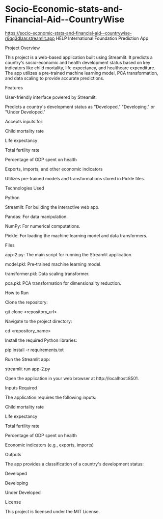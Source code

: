 # Socio-Economic-stats-and-Financial-Aid--CountryWise


https://socio-economic-stats-and-financial-aid--countrywise-r6qq3dlaar.streamlit.app
HELP International Foundation Prediction App

Project Overview

This project is a web-based application built using Streamlit. It predicts a country's socio-economic and health development status based on key indicators like child mortality, life expectancy, and healthcare expenditure. The app utilizes a pre-trained machine learning model, PCA transformation, and data scaling to provide accurate predictions.

Features

User-friendly interface powered by Streamlit.

Predicts a country's development status as "Developed," "Developing," or "Under Developed."

Accepts inputs for:

Child mortality rate

Life expectancy

Total fertility rate

Percentage of GDP spent on health

Exports, imports, and other economic indicators

Utilizes pre-trained models and transformations stored in Pickle files.

Technologies Used

Python

Streamlit: For building the interactive web app.

Pandas: For data manipulation.

NumPy: For numerical computations.

Pickle: For loading the machine learning model and data transformers.

Files

app-2.py: The main script for running the Streamlit application.

model.pkl: Pre-trained machine learning model.

transformer.pkl: Data scaling transformer.

pca.pkl: PCA transformation for dimensionality reduction.

How to Run

Clone the repository:

git clone <repository_url>

Navigate to the project directory:

cd <repository_name>

Install the required Python libraries:

pip install -r requirements.txt

Run the Streamlit app:

streamlit run app-2.py

Open the application in your web browser at http://localhost:8501.

Inputs Required

The application requires the following inputs:

Child mortality rate

Life expectancy

Total fertility rate

Percentage of GDP spent on health

Economic indicators (e.g., exports, imports)

Outputs

The app provides a classification of a country's development status:

Developed

Developing

Under Developed

License

This project is licensed under the MIT License.
